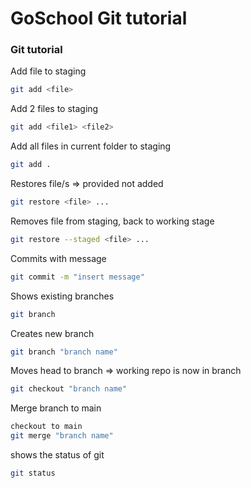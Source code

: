 # GoSchool Git tutorial

### Git tutorial <br />

Add file to staging
```bash
git add <file>
```

Add 2 files to staging
```bash
git add <file1> <file2>
```

Add all files in current folder to staging
```bash
git add .
```

Restores file/s => provided not added
```bash
git restore <file> ...
```
 
Removes file from staging, back to working stage
```bash
git restore --staged <file> ...
```

Commits with message
```bash
git commit -m "insert message"
```

Shows existing branches 
```bash
git branch
```
 
Creates new branch
```bash
git branch "branch name"
```

Moves head to branch => working repo is now in branch
```bash
git checkout "branch name"
```

Merge branch to main
```bash
checkout to main
git merge "branch name"
```

shows the status of git
```bash
git status
```



